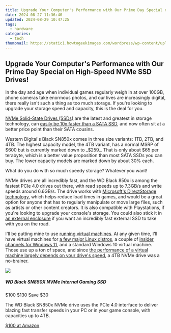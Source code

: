 ```yaml
---
title: Upgrade Your Computer's Performance with Our Prime Day Special on High-Speed NVMe SSD Drives!
date: 2024-08-27 11:36:40
updated: 2024-08-29 10:47:25
tags:
  - hardware
categories:
  - tech
thumbnail: https://static1.howtogeekimages.com/wordpress/wp-content/uploads/2024/07/wd-black-size.jpg
---
```


## Upgrade Your Computer's Performance with Our Prime Day Special on High-Speed NVMe SSD Drives!

In the day and age when individual games regularly weigh in at over 100GB, phone cameras take enormous photos, and our lives are increasingly digital, there really isn't such a thing as too much storage. If you're looking to upgrade your storage speed and capacity, this is the deal for you.

[NVMe Solid-State Drives (SSDs)](https://digital-screen-recording.techidaily.com/new-2024-approved-audio-capture-for-post-review/) are the latest and greatest in storage technology, can [easily be 10x faster than a SATA SSD](https://techno-recovery.techidaily.com/accelerate-windows-1n-1-effective-solutions-for-enhancing-system-speed-and-responsiveness/), and now often sit at a better price point than their SATA cousins.

 Western Digital's Black SN850x comes in three size variants: 1TB, 2TB, and 4TB. The highest capacity model, the 4TB variant, has a normal MSRP of $600 but is currently marked down to _$259_. That is only about $65 per terabyte, which is a better value proposition than most SATA SSDs you can buy. The lower capacity models are marked down by about 30% each.

 What do you do with so much speedy storage? Whatever you want!

 NVMe drives are all incredibly fast, and the WD Black 850x is among the fastest PCIe 4.0 drives out there, with read speeds up to 7.3GB/s and write speeds around 6.6GB/s. The drive works with [Microsoft's DirectStorage technology](https://android-location.techidaily.com/3-effective-methods-to-fake-gps-location-on-android-for-your-lava-yuva-3-drfone-by-drfone-virtual/), which helps reduce load times in games, and would be a great option for anyone that has to regularly manipulate or move large files, such as artists or other content creators. It is also compatible with Playstations, if you're looking to upgrade your console's storage. You could also stick it in [an external enclosure](https://amazon.com/dp/B0CVNPMR4Q?tag=htgprimedaysite-20) if you want an incredibly fast external SSD to take with you on the road.

 I'll be putting mine to use [running virtual machines](https://remote-screen-capture.techidaily.com/2024-approved-essential-guide-video-recording-with-vlc/). At any given time, I'll have virtual machines for [a few major Linux distros](https://youtube-video-recordings.techidaily.com/updated-efficiently-balancing-professional-commitments-and-creativity/), a couple of [insider channels for Windows 11](https://program-issues.techidaily.com/boosting-horizon-zero-dawns-speed-tips-for-higher-fps-and-superior-play-experience/), and a standard Windows 10 virtual machine. Those use up a ton of space, and since [the performance of a virtual machine largely depends on your drive's speed](https://screen-activity-recording.techidaily.com/new-next-level-gameplay-leading-monitors-for-ps5-with-hdmi-21-features/), a 4TB NVMe drive was a no-brainer.

![](https://static1.howtogeekimages.com/wordpress/wp-content/uploads/2023/07/31-h6gbtial-_sl160_.jpg) 

#####  WD Black SN850X NVMe Internal Gaming SSD

$100 $130 Save $30 

The WD Black SN850x NVMe drive uses the PCIe 4.0 interface to deliver blazing fast transfer speeds in your PC or in your game console, with capacities up to 4TB.

[$100 at Amazon](https://amazon.com/dp/B0B7CPSN2K?tag=htgprimedaysite-20)

<ins class="adsbygoogle"
     style="display:block"
     data-ad-format="autorelaxed"
     data-ad-client="ca-pub-7571918770474297"
     data-ad-slot="1223367746"></ins>



<ins class="adsbygoogle"
     style="display:block"
     data-ad-client="ca-pub-7571918770474297"
     data-ad-slot="8358498916"
     data-ad-format="auto"
     data-full-width-responsive="true"></ins>
